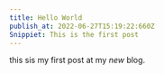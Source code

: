 ```yaml
---
title: Hello World
publish_at: 2022-06-27T15:19:22:660Z
Snippiet: This is the first post
---
```


this sis my first post at my _new_ blog.
